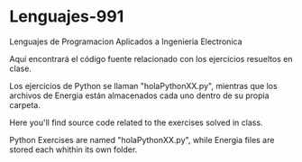 Lenguajes-991
=============

Lenguajes de Programacion Aplicados a Ingenieria Electronica


Aquí encontrará el código fuente relacionado con los ejercicios resueltos en clase.

Los ejercicios de Python se llaman "holaPythonXX.py", mientras que los archivos de Energia están almacenados cada uno dentro de su propia carpeta.


Here you'll find source code related to the exercises solved in class.

Python Exercises are named "holaPythonXX.py", while Energia files are stored each whithin its own folder.
